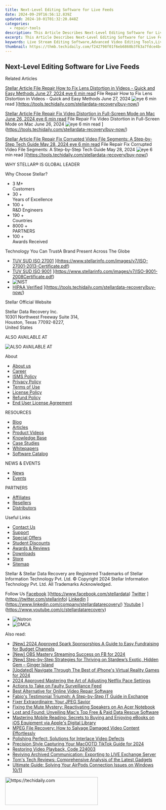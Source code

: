 ```yaml
---
title: Next-Level Editing Software for Live Feeds
date: 2024-09-29T16:56:12.839Z
updated: 2024-10-01T01:32:20.848Z
categories:
  - repair-tools
description: This Article Describes Next-Level Editing Software for Live Feeds
excerpt: This Article Describes Next-Level Editing Software for Live Feeds
keywords: Live Stream Editing Software,Advanced Video Editing Tools,Live Feed Enhancement Software,High-Quality Live Stream Production,Real-Time Video Editing Software,Next-Generation Stream Editor,Professional Live Feed Editing Tools
thumbnail: https://thmb.techidaily.com/f242798f01f6eb6860b3f63a7fdce4b4bcb3c643fae381466103984b36dbd16d.jpg
---
```


## Next-Level Editing Software for Live Feeds

Related Articles

[Stellar Article File Repair  How to Fix Lens Distortion in Videos - Quick and Easy Methods June 27, 2024 eye 6 min read](https://www.stellarinfo.com/public/image/article/Quick-Ways-to-Fix-Video-Distortion-1618.jpg) File Repair  How to Fix Lens Distortion in Videos - Quick and Easy Methods June 27, 2024 ![eye](https://www.stellarinfo.com/public/newarticle/images/eye.png) 6 min read ](https://tools.techidaily.com/stellardata-recovery/buy-now/)

[Stellar Article File Repair  Fix Video Distortion in Full-Screen Mode on Mac June 26, 2024 eye 6 min read](https://www.stellarinfo.com/public/image/article/Quick-Ways-to-Fix-Video-Distortion-on-Mac-1617.jpg) File Repair  Fix Video Distortion in Full-Screen Mode on Mac June 26, 2024 ![eye](https://www.stellarinfo.com/public/newarticle/images/eye.png) 6 min read ](https://tools.techidaily.com/stellardata-recovery/buy-now/)

[Stellar Article File Repair  Fix Corrupted Video File Segments: A Step-by-Step Tech Guide May 28, 2024 eye 6 min read](https://www.stellarinfo.com/public/image/article/Fix-Corrupted-Video-File-Segments_A-Step-by-Step-Tech-Guide-1517.jpg) File Repair  Fix Corrupted Video File Segments: A Step-by-Step Tech Guide May 28, 2024 ![eye](https://www.stellarinfo.com/public/newarticle/images/eye.png) 6 min read ](https://tools.techidaily.com/stellardata-recovery/buy-now/)

 WHY STELLAR® IS GLOBAL LEADER

 Why Choose Stellar?

* 3  M+  
Customers
* 30 +  
Years of Excellence
* 100 +  
R&D Engineers
* 190 +  
Countries
* 8000 +  
PARTNERS
* 100 +  
Awards Received

 Technology You Can TrustA Brand Present Across The Globe

* [TUV SUD ISO 27001](https://www.stellarinfo.com/images/v7/tuv1.png) ](https://www.stellarinfo.com/images/v7/ISO-27001-2013-Certificate.pdf)
* [TUV SUD ISO 9001](https://www.stellarinfo.com/images/v7/tuv2.png) ](https://www.stellarinfo.com/images/v7/ISO-9001-2008Certificate.pdf)
* ![NIST](https://www.stellarinfo.com/images/v7/nist.png)
* [HIPAA Verified](https://www.stellarinfo.com/images/v7/hipa.png) ](https://tools.techidaily.com/stellardata-recovery/buy-now/)

 Stellar Official Website

 Stellar Data Recovery Inc.  
 10301 Northwest Freeway Suite 314,  
 Houston, Texas 77092-8227,  
 United States

 ALSO AVAILABLE AT

![ALSO AVAILABLE AT](https://www.stellarinfo.com/images/v7/Partners_logo_new.png)

 About

* [About us](https://tools.techidaily.com/stellardata-recovery/buy-now/)
* [Career](https://tools.techidaily.com/stellardata-recovery/buy-now/)
* [ISMS Policy](https://tools.techidaily.com/stellardata-recovery/buy-now/)
* [Privacy Policy](https://tools.techidaily.com/stellardata-recovery/buy-now/)
* [Terms of Use](https://tools.techidaily.com/stellardata-recovery/buy-now/)
* [License Policy](https://www.stellarinfo.com/software-licensing-usage.php)
* [Refund Policy](https://tools.techidaily.com/stellardata-recovery/buy-now/)
* [End User License Agreement](https://tools.techidaily.com/stellardata-recovery/buy-now/)

 RESOURCES

* [Blog](https://tools.techidaily.com/stellardata-recovery/buy-now/)
* [Articles](https://tools.techidaily.com/stellardata-recovery/buy-now/)
* [Product Videos](https://tools.techidaily.com/stellardata-recovery/buy-now/)
* [Knowledge Base](https://tools.techidaily.com/stellardata-recovery/buy-now/)
* [Case Studies](https://tools.techidaily.com/stellardata-recovery/buy-now/)
* [Whitepapers](https://tools.techidaily.com/stellardata-recovery/buy-now/)
* [Software Catalog](https://tools.techidaily.com/stellardata-recovery/buy-now/)

 NEWS & EVENTS

* [News](https://tools.techidaily.com/stellardata-recovery/buy-now/)
* [Events](https://www.stellarinfo.com/affiliate-summit/affiliate-summit.php)

 PARTNERS

* [Affiliates](https://tools.techidaily.com/stellardata-recovery/buy-now/)
* [Resellers](https://tools.techidaily.com/stellardata-recovery/buy-now/)
* [Distributors](https://tools.techidaily.com/stellardata-recovery/buy-now/)

 Useful Links

* [Contact Us](https://www.stellarinfo.com/contact/contact-us.php)
* [Support](https://tools.techidaily.com/stellardata-recovery/buy-now/)
* [Special Offers](https://tools.techidaily.com/stellardata-recovery/buy-now/)
* [Student Discounts](https://www.stellarinfo.com/student-discount/)
* [Awards & Reviews](https://tools.techidaily.com/stellardata-recovery/buy-now/)
* [Downloads](https://www.stellarinfo.com/download.php)
* [Store](https://tools.techidaily.com/stellardata-recovery/buy-now/)
* [Sitemap](https://www.stellarinfo.com/sitemap.php)

 Stellar & Stellar Data Recovery are Registered Trademarks of Stellar Information Technology Pvt. Ltd. © Copyright 2024 Stellar Information Technology Pvt. Ltd. All Trademarks Acknowledged.

Follow Us [Facebook](https://www.stellarinfo.com/Images/fb.png) ](https://www.facebook.com/stellardata) [Twitter](https://www.stellarinfo.com/Images/tw.png) ](https://twitter.com/stellarinfo) [Linkedin](https://www.stellarinfo.com/Images/in.png) ](https://www.linkedin.com/company/stellardatarecovery/) [Youtube](https://www.stellarinfo.com/newblacktheme/images/yt.png) ](https://www.youtube.com/c/stellardatarecovery)

* ![Notron](https://www.stellarinfo.com/images/v7/notron.png)
* ![DMCA](https://www.stellarinfo.com/images/v7/dmca.png)

<ins class="adsbygoogle"
     style="display:block"
     data-ad-format="autorelaxed"
     data-ad-client="ca-pub-7571918770474297"
     data-ad-slot="1223367746"></ins>

<ins class="adsbygoogle"
     style="display:block"
     data-ad-client="ca-pub-7571918770474297"
     data-ad-slot="8358498916"
     data-ad-format="auto"
     data-full-width-responsive="true"></ins>

<span class="atpl-alsoreadstyle">Also read:</span>
<div><ul>
<li><a href="https://youtube-tips.techidaily.com/024-approved-spark-sponsorships-a-guide-to-easy-fundraising-for-budget-channels/"><u>[New] 2024 Approved Spark Sponsorships A Guide to Easy Fundraising for Budget Channels</u></a></li>
<li><a href="https://visual-screen-recording.techidaily.com/new-obs-mastery-streaming-success-on-fb-for-2024/"><u>[New] OBS Mastery Streaming Success on FB for 2024</u></a></li>
<li><a href="https://video-screen-grab.techidaily.com/new-step-by-step-strategies-for-thriving-on-stardews-exotic-hidden-gem-ginger-island/"><u>[New] Step-by-Step Strategies for Thriving on Stardew’s Exotic, Hidden Gem – Ginger Island</u></a></li>
<li><a href="https://fox-glue.techidaily.com/updated-navigate-through-the-best-of-iphones-virtual-reality-games-for-2024/"><u>[Updated] Navigate Through The Best of iPhone's Virtual Reality Games for 2024</u></a></li>
<li><a href="https://extra-approaches.techidaily.com/2024-approved-mastering-the-art-of-adjusting-netflix-pace-settings/"><u>2024 Approved Mastering the Art of Adjusting Netflix Pace Settings</u></a></li>
<li><a href="https://data-wizards.techidaily.com/actions-to-take-on-faulty-surveillance-feed/"><u>Actions to Take on Faulty Surveillance Feed</u></a></li>
<li><a href="https://data-wizards.techidaily.com/best-alternative-for-online-video-repair-software/"><u>Best Alternative for Online Video Repair Software</u></a></li>
<li><a href="https://data-wizards.techidaily.com/fabios-testimonial-triumph-a-step-by-step-it-guide-in-exchange/"><u>Fabio's Testimonial Triumph: A Step-by-Step IT Guide in Exchange</u></a></li>
<li><a href="https://data-wizards.techidaily.com/fixer-extraordinaire-your-jpeg-savior/"><u>Fixer Extraordinaire: Your JPEG Savior</u></a></li>
<li><a href="https://win-howtos.techidaily.com/fixing-the-mute-mystery-reactivating-speakers-on-an-acer-notebook/"><u>Fixing the Mute Mystery: Reactivating Speakers on An Acer Notebook</u></a></li>
<li><a href="https://data-wizards.techidaily.com/lost-and-found-unveiling-macs-top-free-and-paid-data-rescue-software/"><u>Lost and Found: Unveiling Mac's Top Free & Paid Data Rescue Software</u></a></li>
<li><a href="https://technical-tips.techidaily.com/mastering-mobile-reading-secrets-to-buying-and-enjoying-ebooks-on-ios-equipment-via-apples-digital-library/"><u>Mastering Mobile Reading: Secrets to Buying and Enjoying eBooks on iOS Equipment via Apple's Digital Library</u></a></li>
<li><a href="https://data-wizards.techidaily.com/mpeg-file-recovery-how-to-salvage-damaged-video-content-effortlessly/"><u>MPEG File Recovery: How to Salvage Damaged Video Content Effortlessly</u></a></li>
<li><a href="https://data-wizards.techidaily.com/polishing-perfect-solutions-for-interlace-video-defects/"><u>Polishing Perfect: Solutions for Interlace Video Defects</u></a></li>
<li><a href="https://tiktok-videos.techidaily.com/precision-style-capturing-your-macootd-tiktok-guide-for-2024/"><u>Precision Style Capturing Your MacOOTD TikTok Guide for 2024</u></a></li>
<li><a href="https://data-wizards.techidaily.com/restoring-video-playback-code-224003/"><u>Restoring Video Playback, Code 224003</u></a></li>
<li><a href="https://data-wizards.techidaily.com/reviving-archived-communication-exporting-to-live-exchange-server/"><u>Reviving Archived Communication: Exporting to LIVE Exchange Server</u></a></li>
<li><a href="https://hardware-reviews.techidaily.com/toms-tech-reviews-comprehensive-analysis-of-the-latest-gadgets/"><u>Tom's Tech Reviews: Comprehensive Analysis of the Latest Gadgets</u></a></li>
<li><a href="https://common-error.techidaily.com/ultimate-guide-solving-your-airpods-connection-issues-on-windows-1011/"><u>Ultimate Guide: Solving Your AirPods Connection Issues on Windows 10/11</u></a></li>
</ul></div>

<!-- affiliate ads begin -->
<a href="https://aligracehair.sjv.io/c/5597632/1938716/19272" target="_top" id="1938716">
  <img src="//a.impactradius-go.com/display-ad/19272-1938716" border="0" alt="https://techidaily.com" width="300" height="90"/>
</a>
<img height="0" width="0" src="https://aligracehair.sjv.io/i/5597632/1938716/19272" style="position:absolute;visibility:hidden;" border="0" />
<!-- affiliate ads end -->


